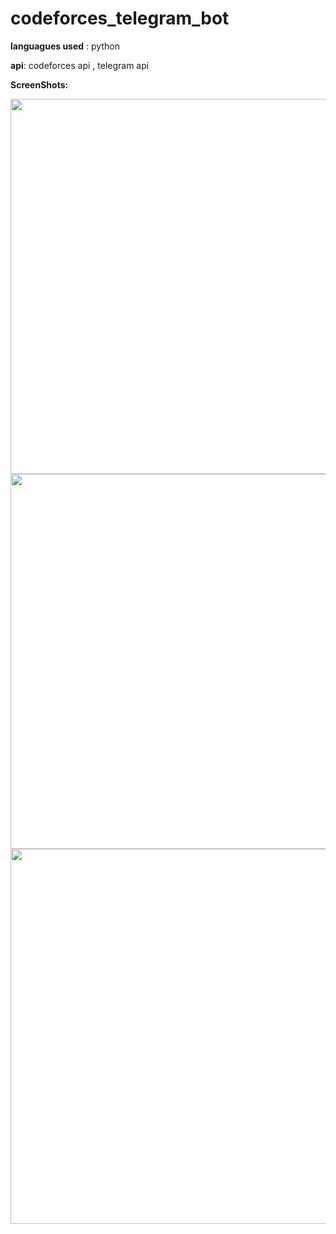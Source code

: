 # codeforces_telegram_bot

**languagues used** : python

**api**: codeforces api , telegram api

**ScreenShots:**


<img src="https://user-images.githubusercontent.com/86504280/194043029-4ab7762e-214b-45a6-a894-d4ba1f9ae72b.jpg"  height="600">
<img src="https://user-images.githubusercontent.com/86504280/194045157-08bcfe99-4766-4517-87d7-98e639a7453c.jpg"  height="600">
<img src="https://user-images.githubusercontent.com/86504280/194045241-e5e5c6ce-3d3f-4aa6-b4ee-238cdc9ce0de.jpg"  height="600">

